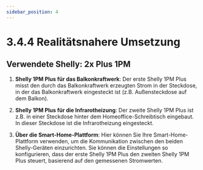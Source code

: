 ```yaml
---
sidebar_position: 4
---
```


# 3.4.4 Realitätsnahere Umsetzung 
## Verwendete Shelly: 2x Plus 1PM 
1. **Shelly 1PM Plus für das Balkonkraftwerk**: Der erste Shelly 1PM Plus misst den durch das Balkonkraftwerk erzeugten Strom in der Steckdose, in der das Balkonkraftwerk eingesteckt ist (z.B. Außensteckdose auf dem Balkon).

2. **Shelly 1PM Plus für die Infrarotheizung**: Der zweite Shelly 1PM Plus ist z.B. in einer Steckdose hinter dem Homeoffice-Schreibtisch eingebaut. In dieser Steckdose ist die Infrarotheizung eingesteckt.

3. **Über die Smart-Home-Plattform**: Hier können Sie Ihre Smart-Home-Plattform verwenden, um die Kommunikation zwischen den beiden Shelly-Geräten einzurichten. Sie können die Einstellungen so konfigurieren, dass der erste Shelly 1PM Plus den zweiten Shelly 1PM Plus steuert, basierend auf den gemessenen Stromwerten.
